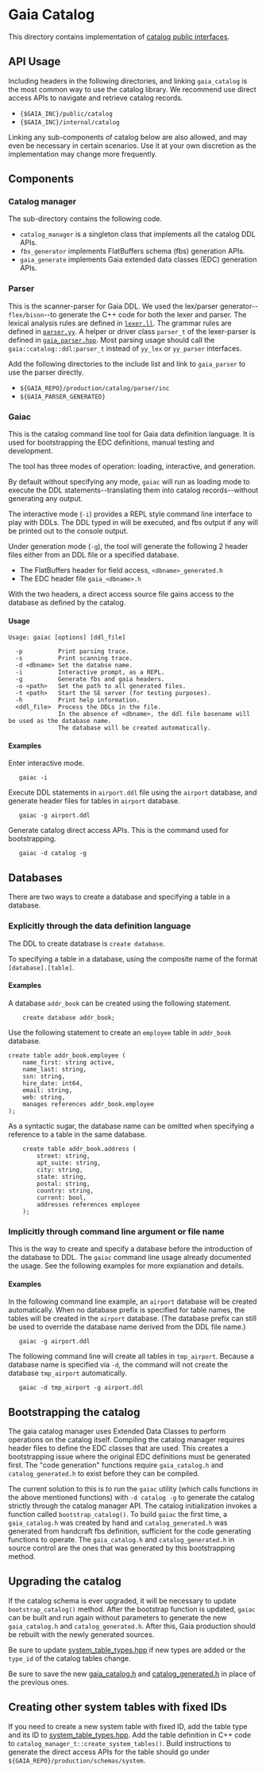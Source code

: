 # Gaia Catalog

This directory contains implementation of [catalog public interfaces](../inc/public/catalog/gaia_catalog.hpp).

## API Usage
Including headers in the following directories, and linking `gaia_catalog` is
the most common way to use the catalog library. We recommend use direct access
APIs to navigate and retrieve catalog records.

- `{$GAIA_INC}/public/catalog`
- `{$GAIA_INC}/internal/catalog`

Linking any sub-components of catalog below are also allowed, and may even be
necessary in certain scenarios. Use it at your own discretion as the
implementation may change more frequently.

## Components

### Catalog manager
The sub-directory contains the following code.

- `catalog_manager` is a singleton class that implements all the catalog DDL APIs.
- `fbs_generator` implements FlatBuffers schema (fbs) generation APIs.
- `gaia_generate` implements Gaia extended data classes (EDC) generation APIs.

### Parser
This is the scanner-parser for Gaia DDL. We used the lex/parser generator--
`flex/bison`--to generate the C++ code for both the lexer and parser. The
lexical analysis rules are defined in [`lexer.ll`](parser/src/lexer.ll). The
grammar rules are defined in [`parser.yy`](parser/src/parser.yy). A helper or
driver class `parser_t` of the lexer-parser is defined in
[`gaia_parser.hpp`](parser/inc/gaia_parser.hpp). Most parsing usage should call
the `gaia::catalog::ddl:parser_t` instead of `yy_lex` or `yy_parser` interfaces.

Add the following directories to the include list and link to `gaia_parser` to
use the parser directly.

- `${GAIA_REPO}/production/catalog/parser/inc`
- `${GAIA_PARSER_GENERATED}`

### Gaiac
This is the catalog command line tool for Gaia data definition language. It is
used for bootstrapping the EDC definitions, manual testing and development.

The tool has three modes of operation: loading, interactive, and generation.

By default without specifying any mode, `gaiac` will run as loading mode to
execute the DDL statements--translating them into catalog records--without
generating any output.

The interactive mode (`-i`) provides a REPL style command line interface to play
with DDLs. The DDL typed in will be executed, and fbs output if any will be
printed out to the console output.

Under generation mode (`-g`), the tool will generate the following 2 header
files either from an DDL file or a specified database.

- The FlatBuffers header for field access, `<dbname>_generated.h`
- The EDC header file `gaia_<dbname>.h`

With the two headers, a direct access source file gains access to the database
as defined by the catalog.

#### Usage
```
Usage: gaiac [options] [ddl_file]

  -p          Print parsing trace.
  -s          Print scanning trace.
  -d <dbname> Set the databse name.
  -i          Interactive prompt, as a REPL.
  -g          Generate fbs and gaia headers.
  -o <path>   Set the path to all generated files.
  -t <path>   Start the SE server (for testing purposes).
  -h          Print help information.
  <ddl_file>  Process the DDLs in the file.
              In the absence of <dbname>, the ddl file basename will be used as the database name.
              The database will be created automatically.
```

#### Examples

Enter interactive mode.

```
   gaiac -i

```

Execute DDL statements in `airport.ddl` file using the `airport` database, and
generate header files for tables in `airport` database.

```
   gaiac -g airport.ddl
```

Generate catalog direct access APIs. This is the command used for bootstrapping.

```
   gaiac -d catalog -g
```

## Databases

There are two ways to create a database and specifying a table in a database.

### Explicitly through the data definition language

The DDL to create database is `create database`.

To specifying a table in a database, using the composite name of the format
`[database].[table]`.

#### Examples
A database `addr_book` can be created using the following statement.

```
    create database addr_book;
```

Use the following statement to create an `employee` table in `addr_book`
database.

```
create table addr_book.employee (
    name_first: string active,
    name_last: string,
    ssn: string,
    hire_date: int64,
    email: string,
    web: string,
    manages references addr_book.employee
);
```

As a syntactic sugar, the database name can be omitted when specifying a
reference to a table in the same database.

```
    create table addr_book.address (
        street: string,
        apt_suite: string,
        city: string,
        state: string,
        postal: string,
        country: string,
        current: bool,
        addresses references employee
    );
```

### Implicitly through command line argument or file name

This is the way to create and specify a database before the introduction of the
database to DDL. The `gaiac` command line usage already documented the usage.
See the following examples for more explanation and details.

#### Examples
In the following command line example, an `airport` database will be created
automatically. When no database prefix is specified for table names, the tables
will be created in the `airport` database. (The database prefix can still be
used to override the database name derived from the DDL file name.)

```
   gaiac -g airport.ddl

```

The following command line will create all tables in `tmp_airport`. Because a
database name is specified via `-d`, the command will not create the database
`tmp_airport` automatically.

```
   gaiac -d tmp_airport -g airport.ddl

```

## Bootstrapping the catalog
The gaia catalog manager uses Extended Data Classes to perform operations on the
catalog itself. Compiling the catalog manager requires header files to define
the EDC classes that are used. This creates a bootstrapping issue where the
original EDC definitions must be generated first. The "code generation"
functions require `gaia_catalog.h` and `catalog_generated.h` to exist before
they can be compiled.

The current solution to this is to run the `gaiac` utility (which calls
functions in the above mentioned functions) with `-d catalog -g` to generate the
catalog strictly through the catalog manager API. The catalog initialization
invokes a function called `bootstrap_catalog()`. To build `gaiac` the first
time, a `gaia_catalog.h` was created by hand and `catalog_generated.h` was
generated from handcraft fbs definition, sufficient for the code generating
functions to operate. The `gaia_catalog.h` and `catalog_generated.h` in source
control are the ones that was generated by this bootstrapping method.

## Upgrading the catalog
If the catalog schema is ever upgraded, it will be necessary to update
`bootstrap_catalog()` method. After the bootstrap function is updated, `gaiac`
can be built and run again without parameters to generate the new
`gaia_catalog.h` and `catalog_generated.h`. After this, Gaia production should
be rebuilt with the newly generated sources.

Be sure to update
[system_table_types.hpp](../inc/internal/common/system_table_types.hpp) if new
types are added or the `type_id` of the catalog tables change.

Be sure to save the new [gaia_catalog.h](../inc/internal/catalog/gaia_catalog.h)
and [catalog_generated.h](../inc/internal/catalog/catalog_generated.h) in place
of the previous ones.

## Creating other system tables with fixed IDs
If you need to create a new system table with fixed ID, add the table type and
its ID to
[system_table_types.hpp](../inc/internal/common/system_table_types.hpp). Add the
table definition in C++ code to `catalog_manager_t::create_system_tables()`.
Build instructions to generate the direct access APIs for the table should go
under `${GAIA_REPO}/production/schemas/system`.

